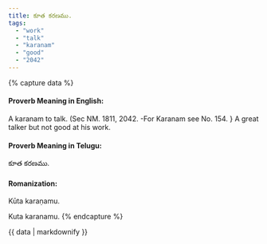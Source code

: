 ```yaml
---
title: కూత కరణము.
tags:
  - "work"
  - "talk"
  - "karanam"
  - "good"
  - "2042"
---
```


{% capture data %}
#### Proverb Meaning in English:
A karanam to talk.
(Sec NM. 1811, 2042. -For Karanam see No. 154. }
A great talker but not good at his work.

#### Proverb Meaning in Telugu:
కూత కరణము.

#### Romanization:
Kūta karaṇamu.

Kuta karanamu.
{% endcapture %}

{{ data | markdownify }}

